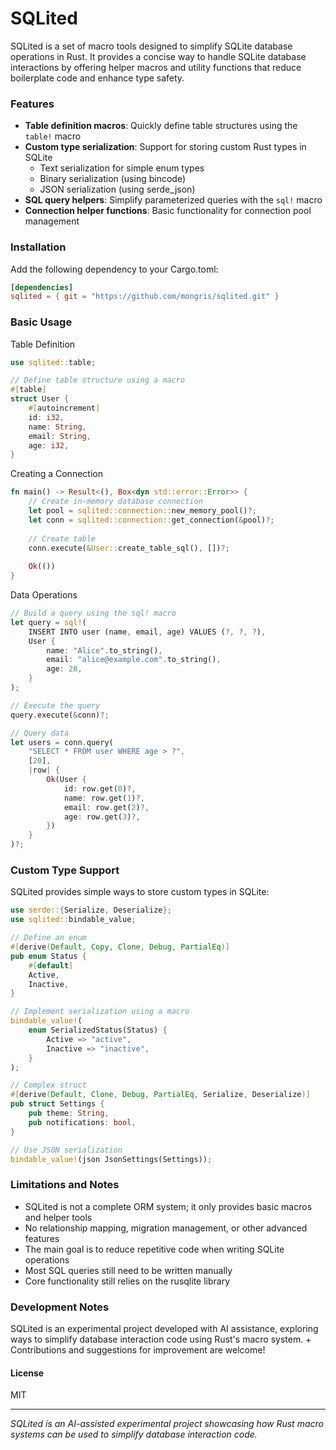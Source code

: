 # SQLited

SQLited is a set of macro tools designed to simplify SQLite database operations in Rust. It provides a concise way to handle SQLite database interactions by offering helper macros and utility functions that reduce boilerplate code and enhance type safety.

### Features

- **Table definition macros**: Quickly define table structures using the `table!` macro
- **Custom type serialization**: Support for storing custom Rust types in SQLite
  - Text serialization for simple enum types
  - Binary serialization (using bincode)
  - JSON serialization (using serde_json)
- **SQL query helpers**: Simplify parameterized queries with the `sql!` macro
- **Connection helper functions**: Basic functionality for connection pool management

### Installation

Add the following dependency to your Cargo.toml:

```toml
[dependencies]
sqlited = { git = "https://github.com/mongris/sqlited.git" }
```

### Basic Usage
Table Definition

```rust
use sqlited::table;

// Define table structure using a macro
#[table]
struct User {
    #[autoincrement]
    id: i32,
    name: String,
    email: String,
    age: i32,
}
```
Creating a Connection
```rust
fn main() -> Result<(), Box<dyn std::error::Error>> {
    // Create in-memory database connection
    let pool = sqlited::connection::new_memory_pool()?;
    let conn = sqlited::connection::get_connection(&pool)?;
    
    // Create table
    conn.execute(&User::create_table_sql(), [])?;
    
    Ok(())
}
```
Data Operations
```rust
// Build a query using the sql! macro
let query = sql!(
    INSERT INTO user (name, email, age) VALUES (?, ?, ?),
    User {
        name: "Alice".to_string(),
        email: "alice@example.com".to_string(),
        age: 28,
    }
);

// Execute the query
query.execute(&conn)?;

// Query data
let users = conn.query(
    "SELECT * FROM user WHERE age > ?", 
    [20],
    |row| {
        Ok(User {
            id: row.get(0)?,
            name: row.get(1)?,
            email: row.get(2)?,
            age: row.get(3)?,
        })
    }
)?;
```
### Custom Type Support
SQLited provides simple ways to store custom types in SQLite:
```rust
use serde::{Serialize, Deserialize};
use sqlited::bindable_value;

// Define an enum
#[derive(Default, Copy, Clone, Debug, PartialEq)]
pub enum Status {
    #[default]
    Active,
    Inactive,
}

// Implement serialization using a macro
bindable_value!(
    enum SerializedStatus(Status) {
        Active => "active",
        Inactive => "inactive",
    }
);

// Complex struct
#[derive(Default, Clone, Debug, PartialEq, Serialize, Deserialize)]
pub struct Settings {
    pub theme: String,
    pub notifications: bool,
}

// Use JSON serialization
bindable_value!(json JsonSettings(Settings));
```

### Limitations and Notes
+ SQLited is not a complete ORM system; it only provides basic macros and helper tools
+ No relationship mapping, migration management, or other advanced features
+ The main goal is to reduce repetitive code when writing SQLite operations
+ Most SQL queries still need to be written manually
+ Core functionality still relies on the rusqlite library
### Development Notes
SQLited is an experimental project developed with AI assistance, exploring ways to simplify database interaction code using Rust's macro system. + Contributions and suggestions for improvement are welcome!

#### License
MIT

---
*SQLited is an AI-assisted experimental project showcasing how Rust macro systems can be used to simplify database interaction code.*